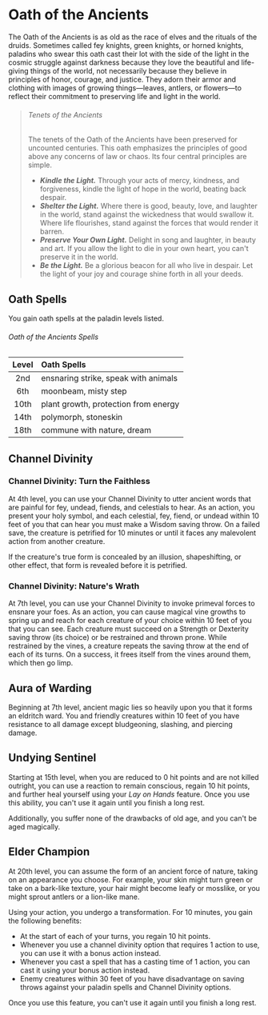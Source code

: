 # Oath of the Ancients
The Oath of the Ancients is as old as the race of elves and the rituals of the druids. Sometimes called fey knights, green knights, or horned knights, paladins who swear this oath cast their lot with the side of the light in the cosmic struggle against darkness because they love the beautiful and life-giving things of the world, not necessarily because they believe in principles of honor, courage, and justice. They adorn their armor and clothing with images of growing things—leaves, antlers, or flowers—to reflect their commitment to preserving life and light in the world.

> ###### Tenets of the Ancients
> The tenets of the Oath of the Ancients have been preserved for uncounted centuries. This oath emphasizes the principles of good above any concerns of law or chaos. Its four central principles are simple.
> - ***Kindle the Light.*** Through your acts of mercy, kindness, and forgiveness, kindle the light of hope in the world, beating back despair.
> - ***Shelter the Light.*** Where there is good, beauty, love, and laughter in the world, stand against the wickedness that would swallow it. Where life flourishes, stand against the forces that would render it barren.
> - ***Preserve Your Own Light.*** Delight in song and laughter, in beauty and art. If you allow the light to die in your own heart, you can't preserve it in the world.
> - ***Be the Light.*** Be a glorious beacon for all who live in despair. Let the light of your joy and courage shine forth in all your deeds.

## Oath Spells
You gain oath spells at the paladin levels listed.

###### Oath of the Ancients Spells

| Level | Oath Spells                          |
|:-----:|:-------------------------------------|
| 2nd   | ensnaring strike, speak with animals |
| 6th   | moonbeam, misty step                 |
| 10th  | plant growth, protection from energy |
| 14th  | polymorph, stoneskin                 |
| 18th  | commune with nature, dream           |

## Channel Divinity
### Channel Divinity: Turn the Faithless
At 4th level, you can use your Channel Divinity to utter ancient words that are painful for fey, undead, fiends, and celestials to hear. As an action, you present your holy symbol, and each celestial, fey, fiend, or undead within 10 feet of you that can hear you must make a Wisdom saving throw. On a failed save, the creature is petrified for 10 minutes or until it faces any malevolent action from another creature.

If the creature's true form is concealed by an illusion, shapeshifting, or other effect, that form is revealed before it is petrified.

### Channel Divinity: Nature's Wrath
At 7th level, you can use your Channel Divinity to invoke primeval forces to ensnare your foes. As an action, you can cause magical vine growths to spring up and reach for each creature of your choice within 10 feet of you that you can see. Each creature must succeed on a Strength or Dexterity saving throw (its choice) or be restrained and thrown prone. While restrained by the vines, a creature repeats the saving throw at the end of each of its turns. On a success, it frees itself from the vines around them, which then go limp.

## Aura of Warding
Beginning at 7th level, ancient magic lies so heavily upon you that it forms an eldritch ward. You and friendly creatures within 10 feet of you have resistance to all damage except bludgeoning, slashing, and piercing damage.

## Undying Sentinel
Starting at 15th level, when you are reduced to 0 hit points and are not killed outright, you can use a reaction to remain conscious, regain 10 hit points, and further heal yourself using your *Lay on Hands* feature. Once you use this ability, you can't use it again until you finish a long rest.

Additionally, you suffer none of the drawbacks of old age, and you can't be aged magically.

## Elder Champion
At 20th level, you can assume the form of an ancient force of nature, taking on an appearance you choose. For example, your skin might turn green or take on a bark-like texture, your hair might become leafy or mosslike, or you might sprout antlers or a lion-like mane.

Using your action, you undergo a transformation. For 10 minutes, you gain the following benefits:
- At the start of each of your turns, you regain 10 hit points.
- Whenever you use a channel divinity option that requires 1 action to use, you can use it with a bonus action instead.
- Whenever you cast a spell that has a casting time of 1 action, you can cast it using your bonus action instead.
- Enemy creatures within 30 feet of you have disadvantage on saving throws against your paladin spells and Channel Divinity options.

Once you use this feature, you can't use it again until you finish a long rest.